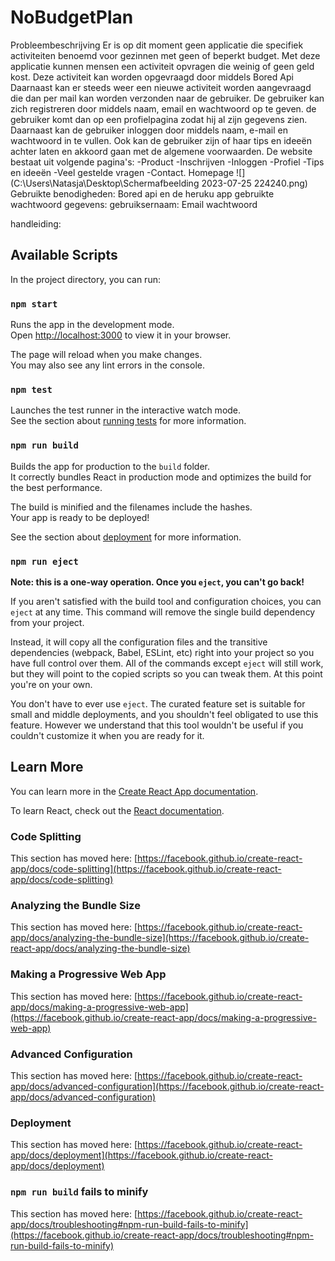 # NoBudgetPlan

Probleembeschrijving
Er is op dit moment geen applicatie die specifiek activiteiten benoemd voor gezinnen met geen 
of beperkt budget. Met deze applicatie kunnen mensen een activiteit opvragen die weinig of geen geld kost. 
Deze activiteit kan worden opgevraagd door middels Bored Api
Daarnaast kan er steeds weer een nieuwe activiteit worden aangevraagd die dan per mail kan
worden verzonden naar de gebruiker.
De gebruiker kan zich registreren door middels naam, email en wachtwoord op te geven. de gebruiker komt
dan op een profielpagina zodat hij al zijn gegevens zien.
Daarnaast kan de gebruiker inloggen door middels naam, e-mail en wachtwoord in te vullen.
Ook kan de gebruiker zijn of haar tips en ideeën achter laten en akkoord gaan met de algemene 
voorwaarden.
De website bestaat uit volgende pagina's:
-Product
-Inschrijven
-Inloggen
-Profiel
-Tips en ideeën
-Veel gestelde vragen
-Contact.
Homepage
![](C:\Users\Natasja\Desktop\Schermafbeelding 2023-07-25 224240.png)
Gebruikte benodigheden: Bored api en de heruku app
gebruikte wachtwoord gegevens:
gebruiksernaam:
Email
wachtwoord

handleiding:

## Available Scripts

In the project directory, you can run:

### `npm start`

Runs the app in the development mode.\
Open [http://localhost:3000](http://localhost:3000) to view it in your browser.

The page will reload when you make changes.\
You may also see any lint errors in the console.

### `npm test`

Launches the test runner in the interactive watch mode.\
See the section about [running tests](https://facebook.github.io/create-react-app/docs/running-tests) for more information.

### `npm run build`

Builds the app for production to the `build` folder.\
It correctly bundles React in production mode and optimizes the build for the best performance.

The build is minified and the filenames include the hashes.\
Your app is ready to be deployed!

See the section about [deployment](https://facebook.github.io/create-react-app/docs/deployment) for more information.

### `npm run eject`

**Note: this is a one-way operation. Once you `eject`, you can't go back!**

If you aren't satisfied with the build tool and configuration choices, you can `eject` at any time. This command will remove the single build dependency from your project.

Instead, it will copy all the configuration files and the transitive dependencies (webpack, Babel, ESLint, etc) right into your project so you have full control over them. All of the commands except `eject` will still work, but they will point to the copied scripts so you can tweak them. At this point you're on your own.

You don't have to ever use `eject`. The curated feature set is suitable for small and middle deployments, and you shouldn't feel obligated to use this feature. However we understand that this tool wouldn't be useful if you couldn't customize it when you are ready for it.

## Learn More

You can learn more in the [Create React App documentation](https://facebook.github.io/create-react-app/docs/getting-started).

To learn React, check out the [React documentation](https://reactjs.org/).

### Code Splitting

This section has moved here: [https://facebook.github.io/create-react-app/docs/code-splitting](https://facebook.github.io/create-react-app/docs/code-splitting)

### Analyzing the Bundle Size

This section has moved here: [https://facebook.github.io/create-react-app/docs/analyzing-the-bundle-size](https://facebook.github.io/create-react-app/docs/analyzing-the-bundle-size)

### Making a Progressive Web App

This section has moved here: [https://facebook.github.io/create-react-app/docs/making-a-progressive-web-app](https://facebook.github.io/create-react-app/docs/making-a-progressive-web-app)

### Advanced Configuration

This section has moved here: [https://facebook.github.io/create-react-app/docs/advanced-configuration](https://facebook.github.io/create-react-app/docs/advanced-configuration)

### Deployment

This section has moved here: [https://facebook.github.io/create-react-app/docs/deployment](https://facebook.github.io/create-react-app/docs/deployment)

### `npm run build` fails to minify

This section has moved here: [https://facebook.github.io/create-react-app/docs/troubleshooting#npm-run-build-fails-to-minify](https://facebook.github.io/create-react-app/docs/troubleshooting#npm-run-build-fails-to-minify)
